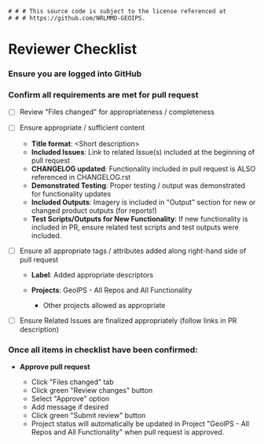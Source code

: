     # # # This source code is subject to the license referenced at
    # # # https://github.com/NRLMMD-GEOIPS.

# Reviewer Checklist

### Ensure you are logged into GitHub

### Confirm all requirements are met for pull request
* [ ] Review "Files changed" for appropriateness / completeness
* [ ] Ensure appropriate / sufficient content

  * **Title format**: \<Short description>
  * **Included Issues**: Link to related Issue(s) included at the beginning of pull
    request
  * **CHANGELOG updated**: Functionality included in pull request is ALSO referenced
    in CHANGELOG.rst
  * **Demonstrated Testing**: Proper testing / output was demonstrated for
    functionality updates
  * **Included Outputs**: Imagery is included in "Output" section for new or changed
    product outputs (for reports!)
  * **Test Scripts/Outputs for New Functionality**: If new functionality is included
    in PR, ensure related test scripts and test outputs were included.
* [ ] Ensure all appropriate tags / attributes added along right-hand side of pull
  request

  * **Label**: Added appropriate descriptors
  * **Projects**: GeoIPS - All Repos and All Functionality

    * Other projects allowed as appropriate
* [ ] Ensure Related Issues are finalized appropriately (follow links in PR
  description)
    
### Once all items in checklist have been confirmed:
* **Approve pull request**

  * Click "Files changed" tab
  * Click green "Review changes" button
  * Select "Approve" option
  * Add message if desired
  * Click green "Submit review" button
  * Project status will automatically be updated in Project
    "GeoIPS - All Repos and All Functionality" when pull request is approved.
